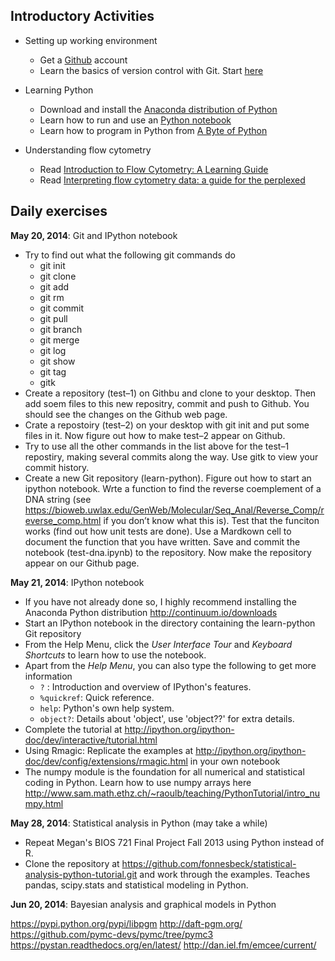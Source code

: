 Introductory Activities
----

* Setting up working environment
	* Get a [Github](https://github.com/) account
	* Learn the basics of version control with Git. Start [here](http://rogerdudler.github.io/git-guide/)

* Learning Python
	* Download and install the [Anaconda distribution of Python](http://continuum.io/downloads)
	* Learn how to run and use an [Python notebook](http://ipython.org/notebook.html)
	* Learn how to program in Python from [A Byte of Python](http://swaroopch.com/book/python/)

* Understanding flow cytometry
	* Read [Introduction to Flow Cytometry: A Learning Guide](http://www.stemcell.umn.edu/prod/groups/med/@pub/@med/documents/asset/med_80691.pdf)
	* Read [Interpreting flow cytometry data: a guide for the perplexed](http://www.nature.com/ni/journal/v7/n7/abs/ni0706-681.html)

Daily exercises
----

**May 20, 2014**: Git and IPython notebook

* Try to find out what the following git commands do
    * git init
    * git clone
    * git add
    * git rm
    * git commit
    * git pull
    * git branch
    * git merge
    * git log
    * git show
    * git tag
    * gitk
* Create a repository (test–1) on Githbu and clone to your desktop. Then add soem files to this new repositry, commit and push to Github. You should see the changes on the Github web page.
* Crate a repostoiry (test–2) on your desktop with git init and put some files in it. Now figure out how to make test–2 appear on Github.
* Try to use all the other commands in the list above for the test–1 repostiry, making several commits along the way. Use gitk to view your commit history.
* Create a new Git repository (learn-python). Figure out how to start an ipython notebook. Wrte a function to find the reverse coemplement of a DNA string (see https://bioweb.uwlax.edu/GenWeb/Molecular/Seq_Anal/Reverse_Comp/reverse_comp.html if you don’t know what this is). Test that the funciton works (find out how unit tests are done). Use a Mardkown cell to document the function that you have written. Save and commit the notebook (test-dna.ipynb) to the repository. Now make the repository appear on our Github page.

**May 21, 2014**: IPython notebook

* If you have not already done so, I highly recommend installing the Anaconda Python distribution <http://continuum.io/downloads>
* Start an IPython notebook in the directory containing the learn-python Git repository
* From the Help Menu, click the *User Interface Tour* and *Keyboard Shortcuts* to learn how to use the notebook.
* Apart from the *Help Menu*, you can also type the following to get more information
    * ```?``` : Introduction and overview of IPython's features.
    * ```%quickref```: Quick reference.
    * ```help```: Python's own help system.
    * ```object?```: Details about 'object', use 'object??' for extra details.
* Complete the tutorial at <http://ipython.org/ipython-doc/dev/interactive/tutorial.html>
* Using Rmagic: Replicate the examples at <http://ipython.org/ipython-doc/dev/config/extensions/rmagic.html> in your own notebook
* The numpy module is the foundation for all numerical and statistical coding in Python. Learn how to use numpy arrays here <http://www.sam.math.ethz.ch/~raoulb/teaching/PythonTutorial/intro_numpy.html>

**May 28, 2014**: Statistical analysis in Python (may take a while)

* Repeat Megan's BIOS 721 Final Project Fall 2013 using Python instead of R.
* Clone the repository at <https://github.com/fonnesbeck/statistical-analysis-python-tutorial.git> and work through the examples. Teaches pandas, scipy.stats and statistical modeling in Python.

**Jun 20, 2014**: Bayesian analysis and graphical models in Python

<https://pypi.python.org/pypi/libpgm>
<http://daft-pgm.org/>
<https://github.com/pymc-devs/pymc/tree/pymc3>
<https://pystan.readthedocs.org/en/latest/>
<http://dan.iel.fm/emcee/current/>
